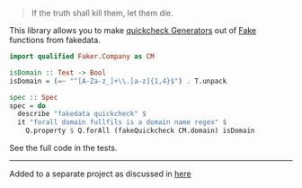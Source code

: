 > If the truth shall kill them, let them die.

This library allows you to make [quickcheck Generators](https://hackage.haskell.org/package/QuickCheck-2.14.1/docs/Test-QuickCheck-Gen.html#t:Gen)
out of [Fake](https://hackage.haskell.org/package/fakedata-0.8.0/docs/Faker.html#t:Fake) functions from fakedata.


```haskell
import qualified Faker.Company as CM

isDomain :: Text -> Bool
isDomain = (=~ "^[A-Za-z_]+\\.[a-z]{1,4}$") . T.unpack

spec :: Spec
spec = do
  describe "fakedata quickcheck" $
  it "forall domain fullfils is a domain name regex" $
    Q.property $ Q.forAll (fakeQuickcheck CM.domain) isDomain
```

See the full code in the tests.

---

Added to a separate project as discussed in [here](https://github.com/psibi/fakedata/pull/27)
